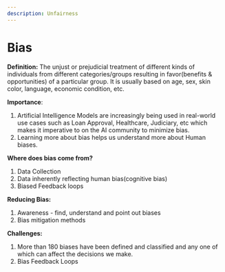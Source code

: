 ```yaml
---
description: Unfairness
---
```


# Bias

**Definition:** The unjust or prejudicial treatment of different kinds of individuals from different categories/groups resulting in favor\(benefits & opportunities\) of a particular group. It is usually based on age, sex, skin color, language, economic condition, etc. 

**Importance**: 

1. Artificial Intelligence Models are increasingly being used in real-world use cases such as Loan Approval, Healthcare, Judiciary, etc which makes it imperative to on the AI community to minimize bias.  
2. Learning more about bias helps us understand more about Human biases.

**Where does bias come from?**

1. Data Collection
2. Data inherently reflecting human bias\(cognitive bias\)
3. Biased Feedback loops

**Reducing Bias:**

1. Awareness - find, understand and point out biases
2. Bias mitigation methods

**Challenges:**

1. More than 180 biases have been defined and classified and any one of which can affect the decisions we make.
2. Bias Feedback Loops







